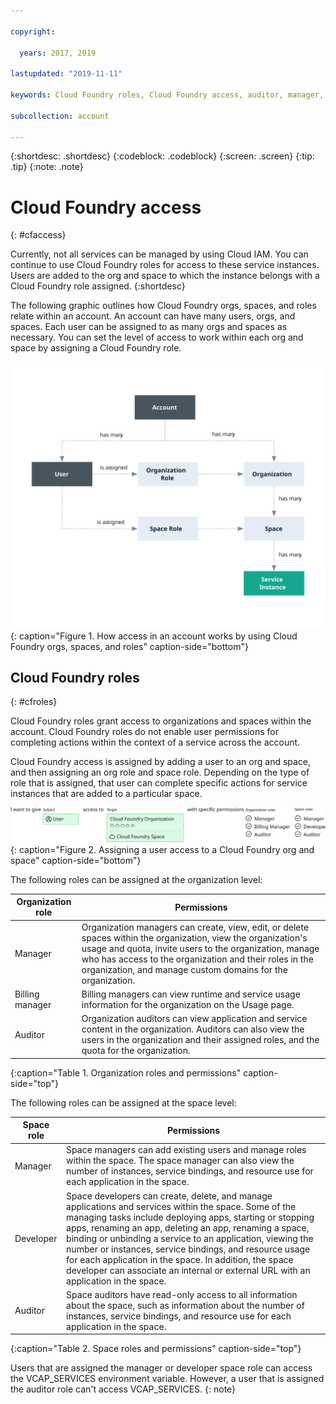 ```yaml
---

copyright:

  years: 2017, 2019

lastupdated: "2019-11-11"

keywords: Cloud Foundry roles, Cloud Foundry access, auditor, manager, developer, billing manager

subcollection: account

---
```


{:shortdesc: .shortdesc}
{:codeblock: .codeblock}
{:screen: .screen}
{:tip: .tip}
{:note: .note}

# Cloud Foundry access
{: #cfaccess}

Currently, not all services can be managed by using Cloud IAM. You can continue to use Cloud Foundry roles for access to these service instances. Users are added to the org and space to which the instance belongs with a Cloud Foundry role assigned.
{:shortdesc}

The following graphic outlines how Cloud Foundry orgs, spaces, and roles relate within an account. An account can have many users, orgs, and spaces. Each user can be assigned to as many orgs and spaces as necessary. You can set the level of access to work within each org and space by assigning a Cloud Foundry role.


![Access by using Cloud Foundry orgs and spaces in an account](images/cf-diagram.svg "How access in an account works by using Cloud Foundry orgs, spaces, and roles"){: caption="Figure 1. How access in an account works by using Cloud Foundry orgs, spaces, and roles" caption-side="bottom"}



## Cloud Foundry roles
{: #cfroles}

Cloud Foundry roles grant access to organizations and spaces within the account. Cloud Foundry roles do not enable user permissions for completing actions within the context of a service across the account.

Cloud Foundry access is assigned by adding a user to an org and space, and then assigning an org role and space role. Depending on the type of role that is assigned, that user can complete specific actions for service instances that are added to a particular space.

![Cloud Foundry access](images/CF.svg "Assigning a user access to a Cloud Foundry org and space"){: caption="Figure 2. Assigning a user access to a Cloud Foundry org and space" caption-side="bottom"}

The following roles can be assigned at the organization level:

| Organization role | Permissions                                                                                             |
|-------------------|---------------------------------------------------------------------------------------------------------|
|Manager            | Organization managers can create, view, edit, or delete spaces within the organization, view the organization's usage and quota, invite users to the organization, manage who has access to the organization and their roles in the organization, and manage custom domains for the organization. |
|Billing manager    | Billing managers can view runtime and service usage information for the organization on the Usage page. |
|Auditor            | Organization auditors can view application and service content in the organization. Auditors can also view the users in the organization and their assigned roles, and the quota for the organization. |
{:caption="Table 1. Organization roles and permissions" caption-side="top"}

The following roles can be assigned at the space level:

| Space role | Permissions |
|------------|-------------|
|Manager     | Space managers can add existing users and manage roles within the space. The space manager can also view the number of instances, service bindings, and resource use for each application in the space. |
|Developer   | Space developers can create, delete, and manage applications and services within the space. Some of the managing tasks include deploying apps, starting or stopping apps, renaming an app, deleting an app, renaming a space, binding or unbinding a service to an application, viewing the number or instances, service bindings, and resource usage for each application in the space. In addition, the space developer can associate an internal or external URL with an application in the space. |
|Auditor     | Space auditors have read-only access to all information about the space, such as information about the number of instances, service bindings, and resource use for each application in the space. |
{:caption="Table 2. Space roles and permissions" caption-side="top"}

Users that are assigned the manager or developer space role can access the VCAP_SERVICES environment variable. However, a user that is assigned the auditor role can't access VCAP_SERVICES.
{: note}
